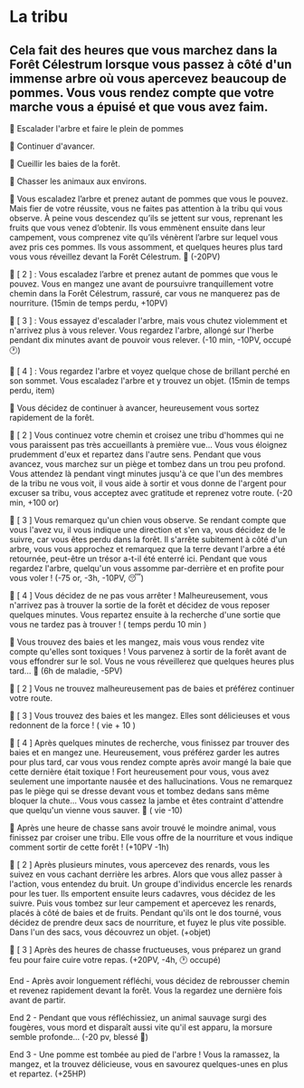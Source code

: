 # La tribu

## Cela fait des heures que vous marchez dans la Forêt Célestrum lorsque vous passez à côté d'un immense arbre où vous apercevez beaucoup de pommes. Vous vous rendez compte que votre marche vous a épuisé et que vous avez faim.

🍎 Escalader l'arbre et faire le plein de pommes

🚶 Continuer d'avancer. 

🌿 Cueillir les baies de la forêt.

🦊 Chasser les animaux aux environs.

🍎 Vous escaladez l’arbre et prenez autant de pommes que vous le pouvez. Mais fier de votre réussite, vous ne faites pas attention à la tribu qui vous observe. À peine vous descendez qu’ils se jettent sur vous, reprenant les fruits que vous venez d’obtenir. Ils vous emmènent ensuite dans leur campement, vous comprenez vite qu’ils vénèrent l’arbre sur lequel vous avez pris ces pommes. Ils vous assomment, et quelques heures plus tard vous vous réveillez devant la Forêt Célestrum. 🤕 (-20PV)

🍎 [ 2 ] : Vous escaladez l’arbre et prenez autant de pommes que vous le pouvez. Vous en mangez une avant de poursuivre tranquillement votre chemin dans la Forêt Célestrum, rassuré, car vous ne manquerez pas de nourriture. (15min de temps perdu, +10PV)

🍎 [ 3 ] : Vous essayez d'escalader l'arbre, mais vous chutez violemment et n'arrivez plus à vous relever. Vous regardez l'arbre, allongé sur l'herbe pendant dix minutes avant de pouvoir vous relever. (-10 min, -10PV, occupé 🕐)

🍎 [ 4 ] : Vous regardez l'arbre et voyez quelque chose de brillant perché en son sommet. Vous escaladez l'arbre et y trouvez un objet.
(15min de temps perdu, item)


🚶 Vous décidez de continuer à avancer, heureusement vous sortez rapidement de la forêt.

🚶  [ 2 ] Vous continuez votre chemin et croisez une tribu d'hommes qui ne vous paraissent pas très accueillants à première vue... Vous vous éloignez prudemment d'eux et repartez dans l'autre sens. Pendant que vous avancez, vous marchez sur un piège et tombez dans un trou peu profond. Vous attendez là pendant vingt minutes jusqu'à ce que l'un des membres de la tribu ne vous voit, il vous aide à sortir et vous donne de l'argent pour excuser sa tribu, vous acceptez avec gratitude et reprenez votre route. (-20 min, +100 or)

🚶  [ 3 ] Vous remarquez qu'un chien vous observe. Se rendant compte que vous l'avez vu, il vous indique une direction et s'en va, vous décidez de le suivre, car vous êtes perdu dans la forêt. Il s'arrête subitement à côté d'un arbre, vous vous approchez et remarquez que la terre devant l'arbre a été retournée, peut-être un trésor a-t-il été enterré ici. Pendant que vous regardez l'arbre, quelqu'un vous assomme par-derrière et en profite pour vous voler ! (-75 or, -3h, -10PV, 😴)

🚶  [ 4 ] Vous décidez de ne pas vous arrêter ! Malheureusement, vous n'arrivez pas à trouver la sortie de la forêt et décidez de vous reposer quelques minutes. Vous repartez ensuite à la recherche d'une sortie que vous ne tardez pas à trouver ! ( temps perdu 10 min )


🌿 Vous trouvez des baies et les mangez, mais vous vous rendez vite compte qu'elles sont toxiques ! Vous parvenez à sortir de la forêt avant de vous effondrer sur le sol. Vous ne vous réveillerez que quelques heures plus tard... 🤢 (6h de maladie, -5PV)

🌿 [ 2 ] Vous ne trouvez malheureusement pas de baies et préférez continuer votre route.

🌿 [ 3 ] Vous trouvez des baies et les mangez. Elles sont délicieuses et vous redonnent de la force ! ( vie + 10 )

🌿 [ 4 ] Après quelques minutes de recherche, vous finissez par trouver des baies et en mangez une. Heureusement, vous préférez garder les autres pour plus tard, car vous vous rendez compte après avoir mangé la baie que cette dernière était toxique ! Fort heureusement pour vous, vous avez seulement une importante nausée et des hallucinations. Vous ne remarquez pas le piège qui se dresse devant vous et tombez dedans sans même bloquer la chute... Vous vous cassez la jambe et êtes contraint d'attendre que quelqu'un vienne vous sauver. 🤕 ( vie -10)


🦊 Après une heure de chasse sans avoir trouvé le moindre animal, vous finissez par croiser une tribu. Elle vous offre de la nourriture et vous indique comment sortir de cette forêt ! (+10PV -1h)

🦊 [ 2 ] Après plusieurs minutes, vous apercevez des renards, vous les suivez en vous cachant derrière les arbres. Alors que vous allez passer à l'action, vous entendez du bruit. Un groupe d'individus encercle les renards pour les tuer. Ils emportent ensuite leurs cadavres, vous décidez de les suivre. Puis vous tombez sur leur campement et apercevez les renards, placés à côté de baies et de fruits. Pendant qu'ils ont le dos tourné, vous décidez de prendre deux sacs de nourriture, et fuyez le plus vite possible. Dans l'un des sacs, vous découvrez un objet. (+objet)

🦊 [ 3 ] Après des heures de chasse fructueuses, vous préparez un grand feu pour faire cuire votre repas. (+20PV, -4h, 🕐 occupé)


End -  Après avoir longuement réfléchi, vous décidez de rebrousser chemin et revenez rapidement devant la forêt. Vous la regardez une dernière fois avant de partir.

End 2 -  Pendant que vous réfléchissiez, un animal sauvage surgi des fougères, vous mord et disparaît aussi vite qu'il est apparu, la morsure semble profonde... (-20 pv, blessé 🤕)

End 3 -  Une pomme est tombée au pied de l'arbre ! Vous la ramassez, la mangez, et la trouvez délicieuse, vous en savourez quelques-unes en plus et repartez. (+25HP)
